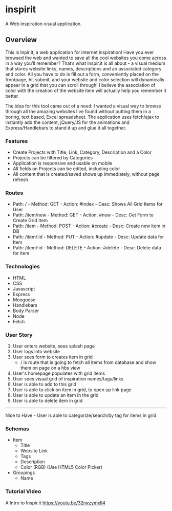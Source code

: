 # inspirit
A Web inspiration visual application.

## Overview
This is Inpir.it, a web application for internet inspiration! Have you ever browsed the web and wanted to save all the cool websites you come across in a way you’ll remember? That’s what Inspir.it is all about - a visual medium that stores website links, names, descriptions and an associated category and color. All you have to do is fill out a form, conveniently placed on the frontpage, hit submit, and your website and color selection will dynamically appear in a grid that you can scroll through! I believe the association of color with the creation of the website item will actually help you remember it better. 

The idea for this tool came out of a need: I wanted a visual way to browse through all the amazing websites I’ve found without putting them in a boring, text based, Excel spreadsheet. The application uses fetch/ajax to instantly add the content, jQuery/JS for the animations and Express/Handlebars to stand it up and glue it all together.


### Features
- Create Projects with Title, Link, Category, Description and a Color
- Projects can be filtered by Categories
- Application is responsive and usable on mobile
- All fields on Projects can be edited, including color
- All content that is created/saved shows up immediately, without page refresh

### Routes
- Path: / - Method: GET - Action: #index - Desc: Shows All Grid Items for User
- Path: /item/new - Method: GET - Action: #new - Desc: Get Form to Create Grid Item
- Path: /item - Method: POST - Action: #create - Desc: Create new item in DB
- Path: /item/:id - Method: PUT - Action: #update - Desc: Update data for Item
- Path: /item/:id - Method: DELETE - Action: #delete - Desc: Delete data for item
 
### Technologies
- HTML
- CSS
- Javascript
- Express
- Mongoose
- Handlebars
- Body Parser
- Node
- Fetch

### User Story
1. User enters website, sees splash page
2. User logs into website
3. User sees form to creates item in grid
    - / is route that is going to fetch all items from database and show them on page on a hbs view
4. User's homepage populates with grid items
5. User sees visual grid of inspiration names/tags/links
6. User is able to add to this grid
7. User is able to click on item in grid, to open up link page
8. User is able to update an item in the grid
9. User is able to delete item in grid
--- 
Nice to Have - User is able to categorize/search/by tag for items in grid

### Schemas
- Item
    - Title
    - Website Link
    - Tags
    - Description
    - Color (RGB) (Use HTML5 Color Picker)
- Groupings
    - Name

### Tutorial Video
A Intro to Inspir.it
https://youtu.be/32rwzymxIl4
